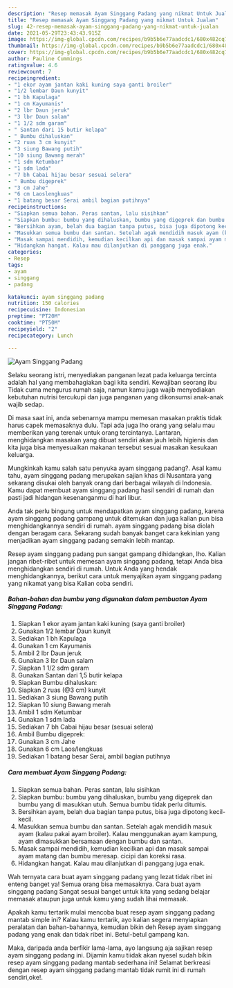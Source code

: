 ```yaml
---
description: "Resep memasak Ayam Singgang Padang yang nikmat Untuk Jualan"
title: "Resep memasak Ayam Singgang Padang yang nikmat Untuk Jualan"
slug: 42-resep-memasak-ayam-singgang-padang-yang-nikmat-untuk-jualan
date: 2021-05-29T23:43:43.915Z
image: https://img-global.cpcdn.com/recipes/b9b5b6e77aadcdc1/680x482cq70/ayam-singgang-padang-foto-resep-utama.jpg
thumbnail: https://img-global.cpcdn.com/recipes/b9b5b6e77aadcdc1/680x482cq70/ayam-singgang-padang-foto-resep-utama.jpg
cover: https://img-global.cpcdn.com/recipes/b9b5b6e77aadcdc1/680x482cq70/ayam-singgang-padang-foto-resep-utama.jpg
author: Pauline Cummings
ratingvalue: 4.6
reviewcount: 7
recipeingredient:
- "1 ekor ayam jantan kaki kuning saya ganti broiler"
- "1/2 lembar Daun kunyit"
- "1 bh Kapulaga"
- "1 cm Kayumanis"
- "2 lbr Daun jeruk"
- "3 lbr Daun salam"
- "1 1/2 sdm garam"
- " Santan dari 15 butir kelapa"
- " Bumbu dihaluskan"
- "2 ruas 3 cm kunyit"
- "3 siung Bawang putih"
- "10 siung Bawang merah"
- "1 sdm Ketumbar"
- "1 sdm lada"
- "7 bh Cabai hijau besar sesuai selera"
- " Bumbu digeprek"
- "3 cm Jahe"
- "6 cm Laoslengkuas"
- "1 batang besar Serai ambil bagian putihnya"
recipeinstructions:
- "Siapkan semua bahan. Peras santan, lalu sisihkan"
- "Siapkan bumbu: bumbu yang dihaluskan, bumbu yang digeprek dan bumbu yang di masukkan utuh. Semua bumbu tidak perlu ditumis."
- "Bersihkan ayam, belah dua bagian tanpa putus, bisa juga dipotong kecil-kecil."
- "Masukkan semua bumbu dan santan. Setelah agak mendidih masuk ayam (kalau pakai ayam broiler). Kalau menggunakan ayam kampung, ayam dimasukkan bersamaan dengan bumbu dan santan."
- "Masak sampai mendidih, kemudian kecilkan api dan masak sampai ayam matang dan bumbu meresap. cicipi dan koreksi rasa."
- "Hidangkan hangat. Kalau mau dilanjutkan di panggang juga enak."
categories:
- Resep
tags:
- ayam
- singgang
- padang

katakunci: ayam singgang padang 
nutrition: 150 calories
recipecuisine: Indonesian
preptime: "PT20M"
cooktime: "PT50M"
recipeyield: "2"
recipecategory: Lunch

---
```



![Ayam Singgang Padang](https://img-global.cpcdn.com/recipes/b9b5b6e77aadcdc1/680x482cq70/ayam-singgang-padang-foto-resep-utama.jpg)

Selaku seorang istri, menyediakan panganan lezat pada keluarga tercinta adalah hal yang membahagiakan bagi kita sendiri. Kewajiban seorang ibu Tidak cuma mengurus rumah saja, namun kamu juga wajib menyediakan kebutuhan nutrisi tercukupi dan juga panganan yang dikonsumsi anak-anak wajib sedap.

Di masa  saat ini, anda sebenarnya mampu memesan masakan praktis tidak harus capek memasaknya dulu. Tapi ada juga lho orang yang selalu mau memberikan yang terenak untuk orang tercintanya. Lantaran, menghidangkan masakan yang dibuat sendiri akan jauh lebih higienis dan kita juga bisa menyesuaikan makanan tersebut sesuai masakan kesukaan keluarga. 



Mungkinkah kamu salah satu penyuka ayam singgang padang?. Asal kamu tahu, ayam singgang padang merupakan sajian khas di Nusantara yang sekarang disukai oleh banyak orang dari berbagai wilayah di Indonesia. Kamu dapat membuat ayam singgang padang hasil sendiri di rumah dan pasti jadi hidangan kesenanganmu di hari libur.

Anda tak perlu bingung untuk mendapatkan ayam singgang padang, karena ayam singgang padang gampang untuk ditemukan dan juga kalian pun bisa menghidangkannya sendiri di rumah. ayam singgang padang bisa diolah dengan beragam cara. Sekarang sudah banyak banget cara kekinian yang menjadikan ayam singgang padang semakin lebih mantap.

Resep ayam singgang padang pun sangat gampang dihidangkan, lho. Kalian jangan ribet-ribet untuk memesan ayam singgang padang, tetapi Anda bisa menghidangkan sendiri di rumah. Untuk Anda yang hendak menghidangkannya, berikut cara untuk menyajikan ayam singgang padang yang nikamat yang bisa Kalian coba sendiri.

<!--inarticleads1-->

##### Bahan-bahan dan bumbu yang digunakan dalam pembuatan Ayam Singgang Padang:

1. Siapkan 1 ekor ayam jantan kaki kuning (saya ganti broiler)
1. Gunakan 1/2 lembar Daun kunyit
1. Sediakan 1 bh Kapulaga
1. Gunakan 1 cm Kayumanis
1. Ambil 2 lbr Daun jeruk
1. Gunakan 3 lbr Daun salam
1. Siapkan 1 1/2 sdm garam
1. Gunakan  Santan dari 1,5 butir kelapa
1. Siapkan  Bumbu dihaluskan:
1. Siapkan 2 ruas (@3 cm) kunyit
1. Sediakan 3 siung Bawang putih
1. Siapkan 10 siung Bawang merah
1. Ambil 1 sdm Ketumbar
1. Gunakan 1 sdm lada
1. Sediakan 7 bh Cabai hijau besar (sesuai selera)
1. Ambil  Bumbu digeprek:
1. Gunakan 3 cm Jahe
1. Gunakan 6 cm Laos/lengkuas
1. Sediakan 1 batang besar Serai, ambil bagian putihnya




<!--inarticleads2-->

##### Cara membuat Ayam Singgang Padang:

1. Siapkan semua bahan. Peras santan, lalu sisihkan
1. Siapkan bumbu: bumbu yang dihaluskan, bumbu yang digeprek dan bumbu yang di masukkan utuh. Semua bumbu tidak perlu ditumis.
1. Bersihkan ayam, belah dua bagian tanpa putus, bisa juga dipotong kecil-kecil.
1. Masukkan semua bumbu dan santan. Setelah agak mendidih masuk ayam (kalau pakai ayam broiler). Kalau menggunakan ayam kampung, ayam dimasukkan bersamaan dengan bumbu dan santan.
1. Masak sampai mendidih, kemudian kecilkan api dan masak sampai ayam matang dan bumbu meresap. cicipi dan koreksi rasa.
1. Hidangkan hangat. Kalau mau dilanjutkan di panggang juga enak.




Wah ternyata cara buat ayam singgang padang yang lezat tidak ribet ini enteng banget ya! Semua orang bisa memasaknya. Cara buat ayam singgang padang Sangat sesuai banget untuk kita yang sedang belajar memasak ataupun juga untuk kamu yang sudah lihai memasak.

Apakah kamu tertarik mulai mencoba buat resep ayam singgang padang mantab simple ini? Kalau kamu tertarik, ayo kalian segera menyiapkan peralatan dan bahan-bahannya, kemudian bikin deh Resep ayam singgang padang yang enak dan tidak ribet ini. Betul-betul gampang kan. 

Maka, daripada anda berfikir lama-lama, ayo langsung aja sajikan resep ayam singgang padang ini. Dijamin kamu tiidak akan nyesel sudah bikin resep ayam singgang padang mantab sederhana ini! Selamat berkreasi dengan resep ayam singgang padang mantab tidak rumit ini di rumah sendiri,oke!.

